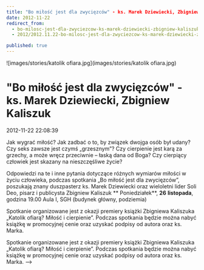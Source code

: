 ```yaml
---
title: "Bo miłość jest dla zwycięzców" - ks. Marek Dziewiecki, Zbigniew Kaliszuk
date: 2012-11-22
redirect_from: 
  - bo-milosc-jest-dla-zwyciezcow-ks-marek-dziewiecki-zbigniew-kaliszuk
  - 2012/2012.11.22-bo-milosc-jest-dla-zwyciezcow-ks-marek-dziewiecki-zbigniew-kaliszuk

published: true
---
```



![images/stories/katolik ofiara.jpg](images/stories/katolik ofiara.jpg)

# "Bo miłość jest dla zwycięzców" - ks. Marek Dziewiecki, Zbigniew Kaliszuk

<time>2012-11-22 22:08:39</time>


Jak wygrać miłość? Jak zadbać o to, by związek dwojga osób był udany?
Czy seks zawsze jest czymś „grzesznym”?
Czy cierpienie jest karą za grzechy, a może wręcz przeciwnie – łaską dana od Boga?
Czy cierpiący człowiek jest skazany na nieszczęśliwe życie?

Odpowiedzi na te i inne pytania dotyczące różnych wymiarów miłości w życiu człowieka, podczas spotkania „Bo miłość jest dla zwycięzców”, poszukają znany duszpasterz ks. Marek Dziewiecki oraz wieloletni lider Soli Deo, pisarz i publicysta Zbigniew Kaliszuk
**
Poniedziałek**, **26** **listopada**, godzina 19.00
Aula I, SGH (budynek główny, podziemia)

<!--{{intro-break}}-->

Spotkanie organizowane jest z okazji premiery książki Zbigniewa Kaliszuka „Katolik ofiarą? Miłość i cierpienie”. Podczas spotkania będzie można nabyć książkę w promocyjnej cenie oraz uzyskać podpisy od autora oraz ks. Marka.

<!--CONTENT FROM OLD SERVER (jos before 2013): 
Jak wygrać miłość? Jak zadbać o to, by związek dwojga osób był udany?
Czy seks zawsze jest czymś „grzesznym”?
Czy cierpienie jest karą za grzechy, a może wręcz przeciwnie – łaską dana od Boga?
Czy cierpiący człowiek jest skazany na nieszczęśliwe życie?

Odpowiedzi na te i inne pytania dotyczące różnych wymiarów miłości w życiu człowieka, podczas spotkania „Bo miłość jest dla zwycięzców”, poszukają znany duszpasterz ks. Marek Dziewiecki oraz wieloletni lider Soli Deo, pisarz i publicysta Zbigniew Kaliszuk
**
Poniedziałek**, **26** **listopada**, godzina 19.00
Aula I, SGH (budynek główny, podziemia)
 

<!--{{intro-break}}-->


Spotkanie organizowane jest z okazji premiery książki Zbigniewa Kaliszuka „Katolik ofiarą? Miłość i cierpienie”. Podczas spotkania będzie można nabyć książkę w promocyjnej cenie oraz uzyskać podpisy od autora oraz ks. Marka.
-->

<!--{{json:{"created_date":"2012-11-22 22:08:39","publish_down":"0000-00-00 00:00:00","id":"1148"}}}-->